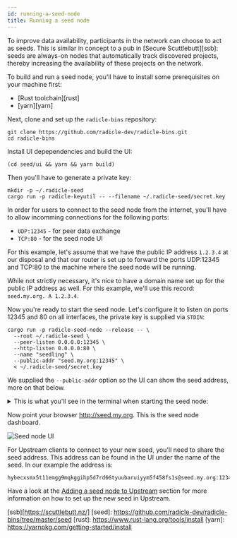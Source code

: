 ```yaml
---
id: running-a-seed-node
title: Running a seed node
---
```


To improve data availability, participants in the network can choose to act as
seeds. This is similar in concept to a pub in [Secure Scuttlebutt][ssb]: seeds are
always-on nodes that automatically track discovered projects, thereby
increasing the availability of these projects on the network.

To build and run a seed node, you'll have to install some prerequisites on your
machine first:

  - [Rust toolchain][rust]
  - [yarn][yarn]

Next, clone and set up the `radicle-bins` repository:

    git clone https://github.com/radicle-dev/radicle-bins.git
    cd radicle-bins

Install UI depependencies and build the UI:

    (cd seed/ui && yarn && yarn build)

Then you'll have to generate a private key:

    mkdir -p ~/.radicle-seed
    cargo run -p radicle-keyutil -- --filename ~/.radicle-seed/secret.key

In order for users to connect to the seed node from the internet, you'll have
to allow incomming connections for the following ports:

  - `UDP:12345`  - for peer data exchange
  - `TCP:80`     - for the seed node UI

For this example, let's assume that we have the public IP address `1.2.3.4` at
our disposal and that our router is set up to forward the ports UDP:12345 and
TCP:80 to the machine where the seed node will be running.

While not strictly necessary, it's nice to have a domain name set up for the
public IP address as well. For this example, we'll use this record:
`seed.my.org. A 1.2.3.4`.

Now you're ready to start the seed node. Let's configure it to listen on ports
12345 and 80 on all interfaces, the private key is supplied via `STDIN`:

    cargo run -p radicle-seed-node --release -- \
      --root ~/.radicle-seed \
      --peer-listen 0.0.0.0:12345 \
      --http-listen 0.0.0.0:80 \
      --name "seedling" \
      --public-addr "seed.my.org:12345" \
      < ~/.radicle-seed/secret.key

We supplied the `--public-addr` option so the UI can show the seed address,
more on that below.

<details>
  <summary>This is what you'll see in the terminal when starting the seed node:</summary>

    $ cargo run -p radicle-seed-node --release -- \
      --root ~/.radicle-seed \
      --peer-listen 0.0.0.0:12345 \
      --http-listen 0.0.0.0:80 \
      --name "seedling" \
      --public-addr "myseed.my.org:12345" \
      < ~/.radicle-seed/secret.key
        Finished dev [optimized] target(s) in 0.39s
         Running `/Users/rudolfs/work/radicle-bins/target/debug/radicle-seed-node --root /Users/rudolfs/.radicle-seed --peer-listen '0.0.0.0:12345' --http-listen '0.0.0.0:80' --name seedling --public-addr 'myseed.myorg.com:12345'`
    Nov 10 16:48:11.006  INFO radicle_seed: Initializing tracker to track everything..
    Nov 10 16:48:11.006  INFO Protocol::run{local.id=hybecxsmx5t11emgg9mqkggihp5d7rd66tyuubaruiyym5f458fs1s local.addr=0.0.0.0:12345}: librad::net::protocol: Listening
    Nov 10 16:48:11.011  INFO Server::run{addr=V4(0.0.0.0:80)}: warp::server: listening on http://0.0.0.0:80
    Nov 10 16:48:11.012  INFO radicle_seed_node::frontend: Listening(V4(0.0.0.0:12345))
</details>

Now point your browser http://seed.my.org. This is the seed node dashboard.

![Seed node UI](/img/seed-node-ui.png)

For Upstream clients to connect to your new seed, you'll need to share the
seed address. This address can be found in the UI under the name of the
seed. In our example the address is:

    hybecxsmx5t11emgg9mqkggihp5d7rd66tyuubaruiyym5f458fs1s@seed.my.org:12345

Have a look at the [Adding a seed node to Upstream](getting-started/getting-started.md#adding-a-seed-node-to-upstream)
section for more information on how to set up the new seed in Upstream.

[ssb][https://scuttlebutt.nz/]
[seed]: https://github.com/radicle-dev/radicle-bins/tree/master/seed
[rust]: https://www.rust-lang.org/tools/install
[yarn]: https://yarnpkg.com/getting-started/install
